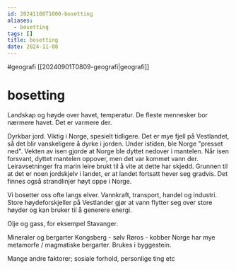 ```yaml
---
id: 20241108T1000-bosetting
aliases:
  - bosetting
tags: []
title: bosetting
date: 2024-11-08
---
```


#geografi [[20240901T0809-geografi|geografi]]

# bosetting

Landskap og høyde over havet, temperatur. De fleste mennesker bor nærmere havet. Det er varmere der.

Dyrkbar jord. Viktig i Norge, spesielt tidligere.
Det er mye fjell på Vestlandet, så det blir vanskeligere å dyrke i jorden. Under istiden, ble Norge "presset ned". Vekten av isen gjorde at Norge ble dyttet nedover i mantelen. Når isen forsvant, dyttet mantelen oppover, men det var kommet vann der. Leiravsetninger fra marin leire brukt til å vite at dette har skjedd. Grunnen til at det er noen jordskjelv i landet, er at landet fortsatt hever seg gradvis. Det finnes også strandlinjer høyt oppe i Norge.

Vi bosetter oss ofte langs elver. Vannkraft, transport, handel og industri. Store høydeforskjeller på Vestlander gjør at vann flytter seg over store høyder og kan bruker til å generere energi.

Olje og gass, for eksempel Stavanger.

Mineraler og bergarter
Kongsberg - sølv
Røros - kobber
Norge har mye metamorfe / magmatiske bergarter. Brukes i byggestein.

Mange andre faktorer; sosiale forhold, personlige ting etc
